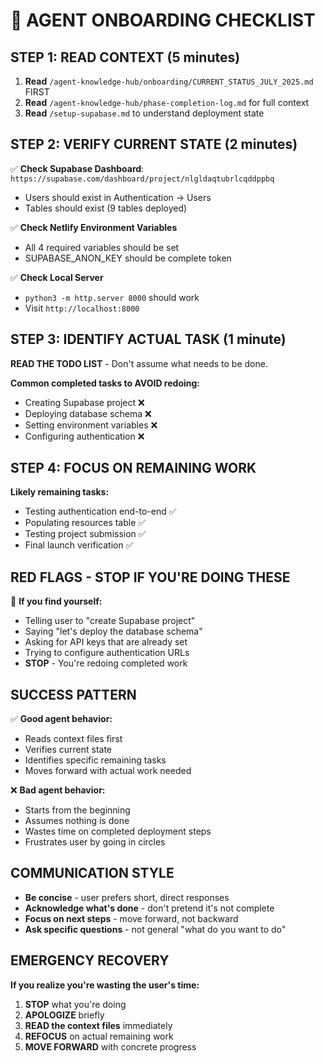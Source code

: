# 🤖 AGENT ONBOARDING CHECKLIST

## **STEP 1: READ CONTEXT (5 minutes)**

1. **Read** `/agent-knowledge-hub/onboarding/CURRENT_STATUS_JULY_2025.md` FIRST
2. **Read** `/agent-knowledge-hub/phase-completion-log.md` for full context
3. **Read** `/setup-supabase.md` to understand deployment state

## **STEP 2: VERIFY CURRENT STATE (2 minutes)**

✅ **Check Supabase Dashboard**: `https://supabase.com/dashboard/project/nlgldaqtubrlcqddppbq`
- Users should exist in Authentication → Users
- Tables should exist (9 tables deployed)

✅ **Check Netlify Environment Variables**
- All 4 required variables should be set
- SUPABASE_ANON_KEY should be complete token

✅ **Check Local Server**
- `python3 -m http.server 8000` should work
- Visit `http://localhost:8000`

## **STEP 3: IDENTIFY ACTUAL TASK (1 minute)**

**READ THE TODO LIST** - Don't assume what needs to be done.

**Common completed tasks to AVOID redoing:**
- Creating Supabase project ❌
- Deploying database schema ❌ 
- Setting environment variables ❌
- Configuring authentication ❌

## **STEP 4: FOCUS ON REMAINING WORK**

**Likely remaining tasks:**
- Testing authentication end-to-end ✅
- Populating resources table ✅
- Testing project submission ✅
- Final launch verification ✅

## **RED FLAGS - STOP IF YOU'RE DOING THESE**

🚨 **If you find yourself:**
- Telling user to "create Supabase project"
- Saying "let's deploy the database schema"
- Asking for API keys that are already set
- Trying to configure authentication URLs
- **STOP** - You're redoing completed work

## **SUCCESS PATTERN**

✅ **Good agent behavior:**
- Reads context files first
- Verifies current state
- Identifies specific remaining tasks
- Moves forward with actual work needed

❌ **Bad agent behavior:**
- Starts from the beginning
- Assumes nothing is done
- Wastes time on completed deployment steps
- Frustrates user by going in circles

## **COMMUNICATION STYLE**

- **Be concise** - user prefers short, direct responses
- **Acknowledge what's done** - don't pretend it's not complete
- **Focus on next steps** - move forward, not backward
- **Ask specific questions** - not general "what do you want to do"

## **EMERGENCY RECOVERY**

**If you realize you're wasting the user's time:**
1. **STOP** what you're doing
2. **APOLOGIZE** briefly
3. **READ the context files** immediately
4. **REFOCUS** on actual remaining work
5. **MOVE FORWARD** with concrete progress